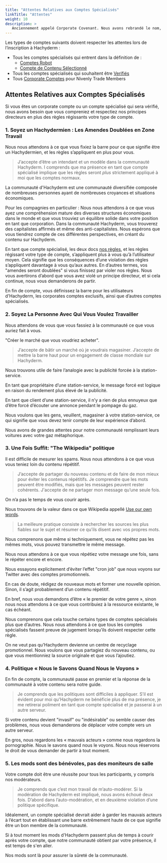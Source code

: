 ```yaml
---
title: "Attentes Relatives aux Comptes Spécialisés"
linkTitle: "Attentes"
weight: 10
description: >
   Anciennement appelé Corporate Covenant. Nous avons rebrandé le nom, car de plus en plus de comptes autres que les corporates, doivent respecter ces attentes, mais nous avons conservé une grande partie de l’intention initiale.
---
```


Les types de comptes suivants doivent respecter les attentes lors de l’inscription à Hachyderm :

* Tous les comptes spécialisés qui entrent dans la définition de :
  * [Comptes Robot](../bot-accounts/)
  * [Compte de Contenu Sélectionné ](../curated-accounts/)
* Tous les comptes spécialisés qui souhaitent être [Verifiés](../verification/)
* Tous [Corporate Comptes](../corporate-accounts) pour Nivenly Trade Members

## Attentes Relatives aux Comptes Spécialisés

Si vous êtes un corporate compte ou un compte spécialisé qui sera vérifié, nous avons besoin que vous compreniez et respectiez nos principes directeurs en plus des règles régissants votre type de compte.

### 1. Soyez un Hachydermien : Les Amendes Doublées en Zone Travail

Nous nous attendons à ce que vous fixiez la barre pour ce que signifie être un Hachydermien, et les règles s’appliquent en plus pour vous.

> J’accepte d’être un intendant et un modèle dans la communauté Hachyderm. I
> comprends que ma présence en tant que compte spécialisé implique que les règles seront _plus_
> strictement appliqué à moi que les comptes normaux.

La communauté d'Hachyderm est une communauté diversifiée composée de nombreuses personnes ayant de nombreuses croyances et situations économiques.

Pour les compagnies en particulier : Nous nous attendons à ce que vous ayez une compréhension mature des diverses structures économiques dans le monde et que vous trouviez un équilibre solide dans votre position en tant que corporation.
Dans la communauté Hachyderm, vous trouverez des capitalistes affirmés et même des anti-capitalistes.
Nous espérons que vous tiendrez compte de ces différentes perspectives, en créant du contenu sur Hachyderm.

En tant que compte spécialisé, les deux docs [nos règles](../../rule-explainer/), et les règles régissant votre type de compte, s’appliquent plus à vous qu’à l’utilisateur moyen.
Cela signifie que les conséquences d’une violation des règles s’appliquent davantage à vous qu’aux autres.
En d’autres termes, vos "amendes seront doublées" si vous finissez par violer nos règles.
Nous vous avertirons d’abord que vous avez violé un principe directeur, et si cela continue, nous vous demanderons de partir.

En fin de compte, vous définissez la barre pour les utilisateurs d'Hachyderm, les corporates comptes exclusifs, ainsi que d’autres comptes spécialisés. 

### 2. Soyez La Personne Avec Qui Vous Voulez Travailler

Nous attendons de vous que vous fassiez à la communauté ce que vous auriez fait à vous.

"Créer le marché que vous voudriez acheter".

> J’accepte de bâtir un marché où je voudrais magasiner. 
> J’accepte de mettre la barre haut pour un engagement de classe mondiale sur Hachyderm.

Nous trouvons utile de faire l’analogie avec la publicité forcée à la station-service.

En tant que propriétaire d’une station-service, le message forcé est logique en raison du rendement plus élevé de la publicité.

En tant que client d’une station-service, il n’y a rien de plus ennuyeux que d’être forcé d’écouter une annonce pendant le pompage du gaz.

Nous voulons que les gens, veuillent, magasiner à votre station-service, ce qui signifie que vous devez tenir compte de leur expérience d’abord.

Nous avons de grandes attentes pour notre communauté remplissant leurs voitures avec votre gaz métaphorique.

### 3. Une Fois Suffit: "The Wikipedia" politique

Il est difficile de mesurer les spams. Nous nous attendons à ce que vous vous teniez loin du contenu répétitif.

> J’accepte de partager du nouveau contenu et de faire de mon mieux pour éviter les contenus répétitifs.
> Je comprendre que les mots peuvent être modifiés, mais que les messages peuvent rester cohérents.
> J'accepte de ne partager mon message qu’une seule fois.

On n’a pas le temps de vous courir après.

Nous trouvons de la valeur dans ce que Wikipedia appellé [Use our own words](https://en.wikipedia.org/wiki/Wikipedia:Use_our_own_words).

> La meilleure pratique consiste à rechercher les sources les plus fiables sur le sujet et
> résumer ce qu’ils disent avec vos propres mots.

Nous comprenons que même si techniquement, vous ne répétez pas les mêmes mots, vous pouvez transmettre le même message.

Nous nous attendons à ce que vous répétiez votre message une fois, sans le répéter encore et encore.

Nous essayons explicitement d’éviter l’effet "cron job" que nous voyons sur Twitter avec des comptes promotionnels.

En cas de doute, rédigez de nouveaux mots et former une nouvelle opinion. Sinon, il s’agit probablement d’un contenu répétitif.

En bref, nous vous demandons d’être « le premier de votre genre », sinon nous nous attendons à ce que vous contribuiez à la ressource existante, le cas échéant.

Nous comprenons que cela touche certains types de comptes spécialisés plus que d’autres. Nous nous attendons à ce que tous les comptes spécialisés fassent preuve de jugement lorsqu’ils doivent respecter cette règle.

On ne veut pas qu'Hachyderm devienne un centre de recyclage promotionnel. Nous voulons que vous partagiez du nouveau contenu, ou que vous mentionniez la source originale et que vous l’ajoutiez.

### 4. Politique « Nous le Savons Quand Nous le Voyons »

En fin de compte, la communauté passe en premier et la réponse de la communauté à votre contenu sera notre guide.

> Je comprends que les politiques sont difficiles à appliquer. 
> S’il est évident pour moi qu'Hachyderm ne bénéficie plus de ma présence, 
> je me retirerai poliment en tant que compte spécialisé et je passerai à un autre serveur.

Si votre contenu devient "invasif" ou "indésirable" ou semble causer des problèmes, nous vous demanderons de déplacer votre compte vers un autre serveur.

En gros, nous regardons les « mauvais acteurs » comme nous regardons la pornographie. Nous le savons quand nous le voyons. Nous nous réservons le droit de vous demander de partir à tout moment.

### 5. Les mods sont des bénévoles, pas des moniteurs de salle

Votre compte doit être une réussite pour tous les participants, y compris nos modérateurs.

> Je comprends que c’est mon travail de m’auto-modérer. Si la modération de Hachyderm
> est impliqué, nous avons échoué deux fois. 
> D’abord dans l’auto-modération, et en deuxième violation d’une politique spécifique.

Idéalement, un compte spécialisé devrait aider à garder les mauvais acteurs à l’écart tout en établissant une barre extrêmement haute de ce que signifie être un bon membre de la communauté.

Si à tout moment les mods d'Hachyderm passent plus de temps à courir après votre compte, que notre communauté obtient par votre présence, il est temps de s'en aller.

Nos mods sont là pour assurer la sûreté de la communauté.
